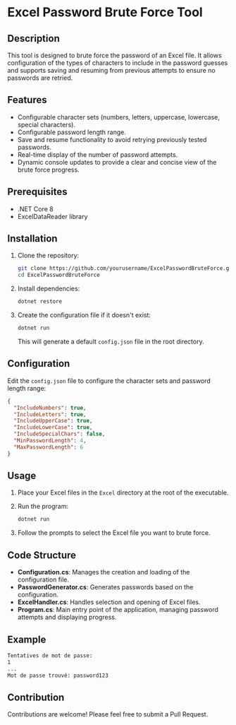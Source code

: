 # Excel Password Brute Force Tool

## Description

This tool is designed to brute force the password of an Excel file. It allows configuration of the types of characters to include in the password guesses and supports saving and resuming from previous attempts to ensure no passwords are retried.

## Features

- Configurable character sets (numbers, letters, uppercase, lowercase, special characters).
- Configurable password length range.
- Save and resume functionality to avoid retrying previously tested passwords.
- Real-time display of the number of password attempts.
- Dynamic console updates to provide a clear and concise view of the brute force progress.

## Prerequisites

- .NET Core 8
- ExcelDataReader library

## Installation

1. Clone the repository:

   ```sh
   git clone https://github.com/yourusername/ExcelPasswordBruteForce.git
   cd ExcelPasswordBruteForce
   ```

2. Install dependencies:

   ```sh
   dotnet restore
   ```

3. Create the configuration file if it doesn't exist:

   ```sh
   dotnet run
   ```

   This will generate a default `config.json` file in the root directory.

## Configuration

Edit the `config.json` file to configure the character sets and password length range:

```json
{
  "IncludeNumbers": true,
  "IncludeLetters": true,
  "IncludeUpperCase": true,
  "IncludeLowerCase": true,
  "IncludeSpecialChars": false,
  "MinPasswordLength": 4,
  "MaxPasswordLength": 6
}
```

## Usage

1. Place your Excel files in the `Excel` directory at the root of the executable.

2. Run the program:

   ```sh
   dotnet run
   ```

3. Follow the prompts to select the Excel file you want to brute force.

## Code Structure

- **Configuration.cs**: Manages the creation and loading of the configuration file.
- **PasswordGenerator.cs**: Generates passwords based on the configuration.
- **ExcelHandler.cs**: Handles selection and opening of Excel files.
- **Program.cs**: Main entry point of the application, managing password attempts and displaying progress.

## Example

```sh
Tentatives de mot de passe:
1
...
Mot de passe trouvé: password123
```

## Contribution

Contributions are welcome! Please feel free to submit a Pull Request.
